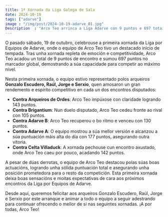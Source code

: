 ```yaml
---
title: 1ª Xornada da Liga Galega de Sala
date: 2024-10-19
tags: ["adarve"]
image : "/img/post/2024-10-19-adarve_01.jpg"
Description  : "Arco Teo arrinca a Liga Adarve con 9 puntos e 697 totais. Gañou 3 dos 5 encontros con Gonzalo, Raúl, Jorge e Serxio no equipo. "
---
```

O pasado sábado, 19 de outubro, celebrouse a primeira xornada da Liga por Equipos de Adarve, onde o equipo de Arco Teo tivo un destacado inicio de tempada. Tras unha xornada repleta de emoción e competitividade, Arco Teo acadou un total de 9 puntos de encontro e sumou 697 puntos no marcador global, demostrando a súa capacidade para competir ao máximo nivel.

Nesta primeira xornada, o equipo estivo representado polos arqueiros **Gonzalo Escudero, Raúl, Jorge e Serxio**, quen amosaron un gran rendemento e espírito competitivo en cada un dos encontros disputados:

- **Contra Arqueiros de Ordes**: Arco Teo impúxose con claridade logrando 143 puntos.
- **Contra Brigantium**: Nun duelo disputado, Arco Teo cedeu fronte ao rival con 105 puntos.
- **Contra Adarve B**: Arco Teo recuperou o bo ritmo e venceu con 130 puntos.
- **Contra Adarve A**: O equipo mostrou a súa mellor versión e alcanzou a súa puntuación máis alta do día con 177 puntos, asegurando outra vitoria.
- **Contra Celta Villaduck**: A xornada pechouse cun encontro axustado, onde Arco Teo caeu por pouco, acadando 142 puntos.

A pesar de dúas derrotas, o equipo de Arco Teo destacou polas súas boas actuacións, logrando unha sólida puntuación total e asegurando unha posición prometedora para o resto da competición. Esta primeira xornada deixa boas sensacións e moitas expectativas de cara aos próximos encontros da Liga por Equipos de Adarve.

Desde aquí, queremos felicitar aos arqueiros Gonzalo Escudero, Raúl, Jorge e Serxio por este arranque e animar a todo o equipo a seguir adestrando para continuar ofrecendo o mellor de si nas seguintes xornadas. ¡A por todas, Arco Teo!
